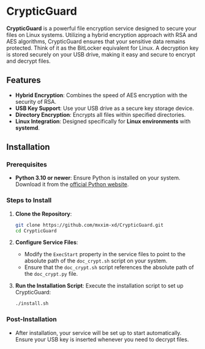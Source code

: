 # CrypticGuard

**CrypticGuard** is a powerful file encryption service designed to secure your files on Linux systems. Utilizing a hybrid encryption approach with RSA and AES algorithms, CrypticGuard ensures that your sensitive data remains protected. Think of it as the BitLocker equivalent for Linux. A decryption key is stored securely on your USB drive, making it easy and secure to encrypt and decrypt files.

## Features

- **Hybrid Encryption**: Combines the speed of AES encryption with the security of RSA.
- **USB Key Support**: Use your USB drive as a secure key storage device.
- **Directory Encryption**: Encrypts all files within specified directories.
- **Linux Integration**: Designed specifically for **Linux environments** with **systemd**.

## Installation

### Prerequisites

- **Python 3.10 or newer**: Ensure Python is installed on your system. Download it from the [official Python website](https://www.python.org/).

### Steps to Install

1. **Clone the Repository**:

   ```bash
   git clone https://github.com/mxxim-xd/CrypticGuard.git
   cd CrypticGuard
   ```

2. **Configure Service Files**:

   - Modify the `ExecStart` property in the service files to point to the absolute path of the `doc_crypt.sh` script on your system.
   - Ensure that the `doc_crypt.sh` script references the absolute path of the `doc_crypt.py` file.

3. **Run the Installation Script**:
   Execute the installation script to set up CrypticGuard:
   ```bash
   ./install.sh
   ```

### Post-Installation

- After installation, your service will be set up to start automatically. Ensure your USB key is inserted whenever you need to decrypt files.
